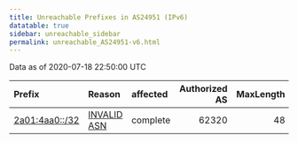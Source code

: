 ```yaml
---
title: Unreachable Prefixes in AS24951 (IPv6)
datatable: true
sidebar: unreachable_sidebar
permalink: unreachable_AS24951-v6.html
---
```


Data as of 2020-07-18 22:50:00 UTC


<div class="datatable-begin"></div>

| Prefix                                                 | Reason                                                                                                | affected   |   Authorized AS |   MaxLength | Anchor                                         |   unreachable /48s |
|:-------------------------------------------------------|:------------------------------------------------------------------------------------------------------|:-----------|----------------:|------------:|:-----------------------------------------------|-------------------:|
| [2a01:4aa0::/32](https://stat.ripe.net/2a01:4aa0::/32) | [INVALID ASN](https://rpki-validator.ripe.net/announcement-preview?asn=AS24951&prefix=2a01:4aa0::/32) | complete   |           62320 |          48 | [RIPE](unreachable_RIPE_NCC_RPKI_Root-v6.html) |              65536 |

<div class="datatable-end"></div>